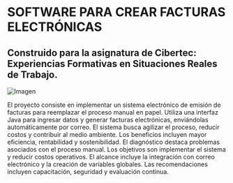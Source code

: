 # SOFTWARE PARA CREAR FACTURAS ELECTRÓNICAS
## Construido para la asignatura de Cibertec: Experiencias Formativas en Situaciones Reales de Trabajo.

![Imagen](https://res.cloudinary.com/dabwdkdys/image/upload/v1703265127/Screenshot_1_jssydc.jpg)


El proyecto consiste en implementar un sistema electrónico de emisión de facturas para reemplazar el proceso manual en papel. Utiliza una interfaz Java para ingresar datos y generar facturas electrónicas, enviándolas automáticamente por correo. El sistema busca agilizar el proceso, reducir costos y contribuir al medio ambiente. Los beneficios incluyen mayor eficiencia, rentabilidad y sostenibilidad. El diagnóstico destaca problemas asociados con el proceso manual. Los objetivos son implementar el sistema y reducir costos operativos. El alcance incluye la integración con correo electrónico y la creación de variables globales. Las recomendaciones incluyen capacitación, seguridad y evaluación continua.
